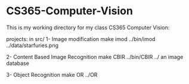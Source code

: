# CS365-Computer-Vision

This is my working directory for my class CS365 Computer Vision:

projects: in src/
1- Image modification
      make imod
      ../bin/imod ../data/starfuries.png
      
2- Content Based Image Recognition
      make CBIR
      ../bin/CBIR ../ an image database
      
3- Object Recognition
      make OR
      ../OR
